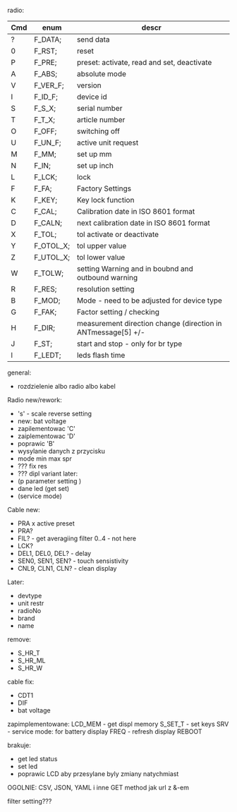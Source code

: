 radio:

| Cmd | enum      | descr                                                        |
|-----|-----------|--------------------------------------------------------------|
| ?   | F_DATA;   | send data                                                    |
| 0   | F_RST;    | reset                                                        |
| P   | F_PRE;    | preset: activate, read and set, deactivate                   |
| A   | F_ABS;    | absolute mode                                                |
| V   | F_VER_F;  | version                                                      |
| I   | F_ID_F;   | device id                                                    |
| S   | F_S_X;    | serial number                                                |
| T   | F_T_X;    | article number                                               |
| O   | F_OFF;    | switching off                                                |
| U   | F_UN_F;   | active unit request                                          |
| M   | F_MM;     | set up mm                                                    |
| N   | F_IN;     | set up inch                                                  |
| L   | F_LCK;    | lock                                                         |
| F   | F_FA;     | Factory Settings                                             |
| K   | F_KEY;    | Key lock function                                            |
| C   | F_CAL;    | Calibration date in ISO 8601 format                          |
| D   | F_CALN;   | next calibration date in ISO 8601 format                     |
| X   | F_TOL;    | tol activate or deactivate                                   |
| Y   | F_OTOL_X; | tol upper value                                              |
| Z   | F_UTOL_X; | tol lower value                                              |
| W   | F_TOLW;   | setting Warning and in boubnd and outbound warning           |
| R   | F_RES;    | resolution setting                                           |
| B   | F_MOD;    | Mode - need to be adjusted for device type                   |
| G   | F_FAK;    | Factor setting / checking                                    |
| H   | F_DIR;    | measurement direction change (direction in ANTmessage[5] +/- |
| J   | F_ST;     | start and stop - only for br type                            |
| l   | F_LEDT;   | leds flash time                                              |

general:
- rozdzielenie albo radio albo kabel

Radio new/rework:
- 's' - scale reverse setting
- new: bat voltage
- zapilementowac 'C'
- zaiplementowac 'D'
- poprawic 'B'
- wysylanie danych z przycisku
- mode min max spr
- ??? fix res
- ??? dipl variant
later:
- (p parameter setting )
- dane led (get set)
- (service mode)

Cable new:
- PRA x active preset
- PRA?
- FIL? - get averagiing filter 0..4 - not here
- LCK?
- DEL1, DEL0, DEL? - delay 
- SEN0, SEN1, SEN? - touch sensistivity
- CNL9, CLN1, CLN? - clean display

Later:
- devtype
- unit restr
- radioNo
- brand
- name

remove:
- S_HR_T
- S_HR_ML
- S_HR_W

cable fix:
- CDT1
- DIF
- bat voltage

zapimplementowane:
LCD_MEM - get displ memory
S_SET_T - set keys
SRV - service mode: for battery display 
FREQ - refresh display
REBOOT

brakuje:
- get led status
- set led
- poprawic LCD aby przesylane byly zmiany natychmiast


OGOLNIE:
CSV, JSON, YAML i inne
GET method jak url z &-em


filter setting???